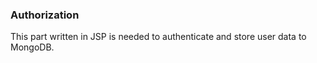 <h3>Authorization</h3>
This part written in JSP is needed to authenticate and store user data to MongoDB. 
